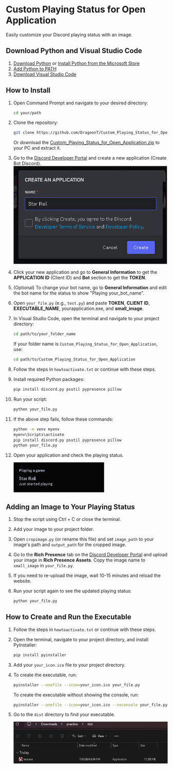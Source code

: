 # Custom Playing Status for Open Application

Easily customize your Discord playing status with an image.

## Download Python and Visual Studio Code

1. [Download Python](https://www.python.org/downloads/) or [Install Python from the Microsoft Store](https://www.microsoft.com/store/productId/9NRWMJP3717K?ocid=pdpshare)
2. [Add Python to PATH](https://www.mygreatlearning.com/blog/add-python-to-path/)
3. [Download Visual Studio Code](https://code.visualstudio.com/download)

## How to Install

1. Open Command Prompt and navigate to your desired directory:
    ```bash
    cd your/path
    ```

2. Clone the repository:
    ```bash
    git clone https://github.com/DragoonT/Custom_Playing_Status_for_Open_Application.git your_folder_name
    ```
    Or download the [Custom_Playing_Status_for_Open_Application.zip](https://github.com/DragoonT/Custom_Playing_Status_for_Open_Application/archive/refs/heads/main.zip) to your PC and extract it.

3. Go to the [Discord Developer Portal](https://discord.com/developers/applications) and create a new application (Create Bot Discord).
    ![Star_Rail](Star_Rail.png)

4. Click your new application and go to **General Information** to get the **APPLICATION ID** (Client ID) and **Bot** section to get the **TOKEN**.

5. (Optional) To change your bot name, go to **General Information** and edit the bot name for the status to show "Playing your_bot_name".

6. Open `your_file.py` (e.g., `test.py`) and paste **TOKEN**, **CLIENT ID**, **EXECUTABLE_NAME**, yourapplication.exe, and **small_image**.

7. In Visual Studio Code, open the terminal and navigate to your project directory:
    ```bash
    cd path/to/your_folder_name
    ```
    If your folder name is `Custom_Playing_Status_for_Open_Application`, use:
    ```bash
    cd path/to/Custom_Playing_Status_for_Open_Application
    ```

8. Follow the steps in `howtoactivate.txt` or continue with these steps.

9. Install required Python packages:
    ```bash
    pip install discord.py psutil pypresence pillow
    ```

10. Run your script:
    ```bash
    python your_file.py
    ```

11. If the above step fails, follow these commands:
    ```bash
    python -m venv myenv
    myenv\Scripts\activate
    pip install discord.py psutil pypresence pillow
    python your_file.py
    ```

12. Open your application and check the playing status.

    ![app_no_image](app_no_image.png)

## Adding an Image to Your Playing Status

1. Stop the script using Ctrl + C or close the terminal.

2. Add your image to your project folder.

3. Open `cropimage.py` (or rename this file) and set `image_path` to your image's path and `output_path` for the cropped image.

4. Go to the **Rich Presence** tab on the [Discord Developer Portal](https://discord.com/developers/applications) and upload your image in **Rich Presence Assets**. Copy the image name to `small_image` in `your_file.py`.

5. If you need to re-upload the image, wait 10-15 minutes and reload the website.

6. Run your script again to see the updated playing status:
    ```bash
    python your_file.py
    ```

## How to Create and Run the Executable

1. Follow the steps in `howtoactivate.txt` or continue with these steps.

2. Open the terminal, navigate to your project directory, and install PyInstaller:
    ```bash
    pip install pyinstaller
    ```

3. Add your `your_icon.ico` file to your project directory.

4. To create the executable, run:
    ```bash
    pyinstaller --onefile --icon=your_icon.ico your_file.py
    ```
    To create the executable without showing the console, run:
    ```bash
    pyinstaller --onefile --icon=your_icon.ico --noconsole your_file.py
    ```

5. Go to the `dist` directory to find your executable.

    ![exe](exe.png)
